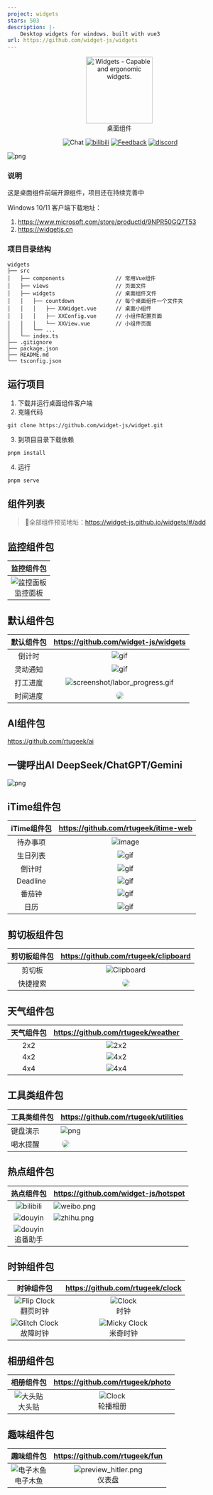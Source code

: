 ```yaml
---
project: widgets
stars: 503
description: |-
    Desktop widgets for windows. built with vue3
url: https://github.com/widget-js/widgets
---
```


<p align="center">
<a href="https://github.com/widget-js/widgets">
  <img width="150" src="https://raw.githubusercontent.com/widget-js/widgets/master/screenshot/logo.png" alt="Widgets - Capable and ergonomic widgets." width="300">
</a>
<br>
桌面组件
</p>

<p align="center">
  <img src="https://img.shields.io/github/license/widget-js/widgets" alt="">
  <img src="https://img.shields.io/badge/Q%E7%BE%A4-701784679-EB1923?logo=tencentqq&logoColor=white&sanitize=true" alt="Chat">
  <a href="https://space.bilibili.com/207395767"><img src="https://img.shields.io/badge/-Bilibili-00A1D6?logo=bilibili&logoColor=white" alt="bilibili"></a>
  <a href="https://txc.qq.com/products/450189"><img src="https://img.shields.io/badge/-功能建议-2378ff?logo=vowpalwabbit&logoColor=white&sanitize=true" alt="Feedback"></a>
  <a href="https://discord.gg/vwSAaRR8cT"><img src="https://img.shields.io/badge/-Discord-5865F2?logo=discord&logoColor=white" alt="discord"></a>
</p>

![png](public/screenshot.jpg)

### 说明

这是桌面组件前端开源组件，项目还在持续完善中

Windows 10/11 客户端下载地址：
1. https://www.microsoft.com/store/productId/9NPR50GQ7T53
2. https://widgetjs.cn

### 项目目录结构

```
widgets
├── src
│   ├── components                // 常用Vue组件
│   ├── views                     // 页面文件
│   ├── widgets                   // 桌面组件文件
│   │   ├── countdown             // 每个桌面组件一个文件夹
│   │   │   ├── XXWidget.vue      // 桌面小组件
│   │   │   ├── XXConfig.vue      // 小组件配置页面
│   │   │   └── XXView.vue        // 小组件页面
│   │   └── ...
│   └── index.ts
├── .gitignore
├── package.json
├── README.md
└── tsconfig.json
```

## 运行项目

1. 下载并运行桌面组件客户端
2. 克隆代码

```shell
git clone https://github.com/widget-js/widget.git

```

3. 到项目目录下载依赖

```shell
pnpm install
```

4. 运行

```shell
pnpm serve
```

## 组件列表

> 
>
> 🔗全部组件预览地址：https://widget-js.github.io/widgets/#/add


## 监控组件包

|                                                     监控组件包                                                      |                                                                                                 
|:--------------------------------------------------------------------------------------------------------------:|
| ![监控面板](https://github.com/rtugeek/monitor/blob/master/public/image/preview_base_panel.png?raw=true) <br/>监控面板 |

## 默认组件包

| 默认组件包 |                                     https://github.com/widget-js/widgets                                     |
|:-----:|:------------------------------------------------------------------------------------------------------------:| 
|  倒计时  |                                 ![gif](public/images/preview_countdown.png)                                  |
| 灵动通知  |                                    ![gif](screenshot/dynamic_island.gif)                                     |
| 打工进度  |                       ![screenshot/labor_progress.gif](screenshot/labor_progress.gif)                        |
| 时间进度  | <img style="border: 3px solid #c3c3c31f;border-radius: 12px" src="public/images/preview_time_progress.png"/> |

## AI组件包

https://github.com/rtugeek/ai

## 一键呼出AI DeepSeek/ChatGPT/Gemini

![png](https://raw.githubusercontent.com/rtugeek/ai/master/screenshot.png)

## iTime组件包

| iTime组件包 |                                        https://github.com/rtugeek/itime-web                                         |
|:--------:|:-------------------------------------------------------------------------------------------------------------------:| 
|   待办事项   | ![image](https://raw.githubusercontent.com/rtugeek/itime-web/refs/heads/master/public/images/preview_todo_list.png) | 
|   生日列表   |                                   ![gif](public/images/preview_birthday_list.png)                                   | 
|   倒计时    |                                    ![gif](public/images/preview_countdown2.png)                                     | 
| Deadline |  ![gif](https://raw.githubusercontent.com/rtugeek/itime-web/refs/heads/master/public/images/preview_deadline.png)   | 
|   番茄钟    |  ![gif](https://raw.githubusercontent.com/rtugeek/itime-web/refs/heads/master/public/images/preview_pomodoro.png)   | 
|    日历    |  ![gif](https://raw.githubusercontent.com/rtugeek/itime-web/refs/heads/master/public/images/preview_calendar.png)   | 

## 剪切板组件包

| 剪切板组件包 |                                     https://github.com/rtugeek/clipboard                                     |
|:------:|:------------------------------------------------------------------------------------------------------------:| 
|  剪切板   | ![Clipboard](https://raw.githubusercontent.com/rtugeek/clipboard/master/public/images/preview_clipboard.png) | 
|  快捷搜索  |   <img style="border: 3px solid #c3c3c31f;border-radius: 12px" src="public/images/preview_clipboard.png"/>   |

## 天气组件包

| 天气组件包 |                             https://github.com/rtugeek/weather                             |
|:-----:|:------------------------------------------------------------------------------------------:| 
|  2x2  | ![2x2](https://raw.githubusercontent.com/rtugeek/weather/master/public/preview_small.png)  | 
|  4x2  | ![4x2](https://raw.githubusercontent.com/rtugeek/weather/master/public/preview_medium.png) | 
|  4x4  | ![4x4](https://raw.githubusercontent.com/rtugeek/weather/master/public/preview_large.png)  |

## 工具类组件包

| 工具类组件包 | https://github.com/rtugeek/utilities                                                                          |
|--------|---------------------------------------------------------------------------------------------------------------| 
| 键盘演示   | ![png](./public/images/preview_keystroke.png)                                                                 |
| 喝水提醒   | <img style="border: 3px solid #c3c3c31f;border-radius: 12px" src="public/images/preview_water_reminder.png"/> |

## 热点组件包

|                                                       热点组件包                                                        | https://github.com/widget-js/hotspot                                                                        |
|:------------------------------------------------------------------------------------------------------------------:|-------------------------------------------------------------------------------------------------------------| 
|   ![bilibili](https://raw.githubusercontent.com/widget-js/hotspot/master/public/images/bilibili_hot_search.png)    | ![weibo.png](https://raw.githubusercontent.com/widget-js/hotspot/master/public/images/weibo_hot_search.png) |
|       ![douyin](https://raw.githubusercontent.com/widget-js/hotspot/master/public/images/preview_douyin.png)       | ![zhihu.png](https://raw.githubusercontent.com/widget-js/hotspot/master/public/images/preview_zhihu.png)    |
| ![douyin](https://raw.githubusercontent.com/widget-js/hotspot/master/public/images/preview_bangumi.png)  <br/>追番助手 |                                                                                                             |

## 时钟组件包

|                                                           时钟组件包                                                           |                                            https://github.com/rtugeek/clock                                             |
|:-------------------------------------------------------------------------------------------------------------------------:|:-----------------------------------------------------------------------------------------------------------------------:| 
|   ![Flip Clock](https://raw.githubusercontent.com/rtugeek/clock/master/public/images/preview_flip_clock.png) <br/>翻页时钟    |        ![Clock](https://raw.githubusercontent.com/rtugeek/clock/master/public/images/preview_clock.png)  <br/>时钟        |
| ![Glitch Clock](https://raw.githubusercontent.com/rtugeek/clock/master/public/images/preview_glitch_clock.png)  <br/>故障时钟 | ![Micky Clock](https://raw.githubusercontent.com/rtugeek/clock/master/public/images/preview_micky_clock.png)  <br/>米奇时钟 |

## 相册组件包

|                                                   相册组件包                                                   |                                      https://github.com/rtugeek/photo                                       |
|:---------------------------------------------------------------------------------------------------------:|:-----------------------------------------------------------------------------------------------------------:| 
| ![大头贴](https://raw.githubusercontent.com/rtugeek/photo/master/public/images/preview_sticker.png) <br/>大头贴 | ![Clock](https://raw.githubusercontent.com/rtugeek/photo/master/public/images/preview_photo.png)  <br/>轮播相册 |

## 趣味组件包

|                                                     趣味组件包                                                     |                                                  https://github.com/rtugeek/fun                                                  |
|:-------------------------------------------------------------------------------------------------------------:|:--------------------------------------------------------------------------------------------------------------------------------:| 
| ![电子木鱼](https://raw.githubusercontent.com/rtugeek/fun/master/public/images/preview_wooden_fish.png) <br/>电子木鱼 | ![preview_hitler.png](https://raw.githubusercontent.com/rtugeek/fun/refs/heads/master/public/images/preview_hitler.png) <br/>仪表盘 |



